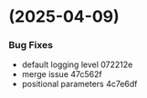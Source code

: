 #  (2025-04-09)


### Bug Fixes

* default logging level 072212e
* merge issue 47c562f
* positional parameters 4c7e6df



